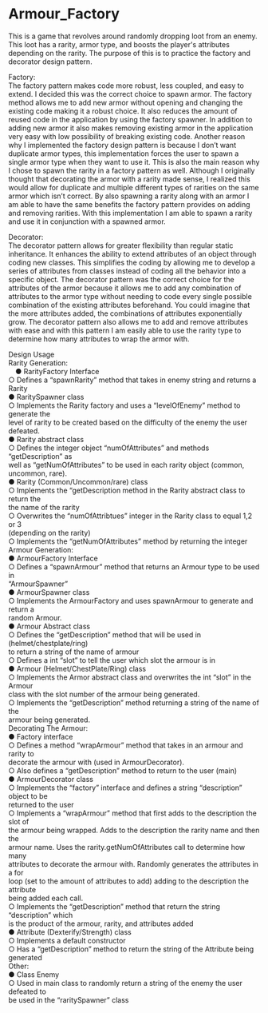 # Armour_Factory
This is a game that revolves around randomly dropping loot from an enemy. This loot has a rarity, armor type, and boosts the player's attributes depending on the rarity. The purpose of this is to practice the factory and decorator design pattern. 

Factory:<br />
The factory pattern makes code more robust, less coupled, and easy to extend. I decided this
was the correct choice to spawn armor. The factory method allows me to add new armor without
opening and changing the existing code making it a robust choice. It also reduces the amount of
reused code in the application by using the factory spawner. In addition to adding new armor it
also makes removing existing armor in the application very easy with low possibility of breaking
existing code. Another reason why I implemented the factory design pattern is because I
don’t want duplicate armor types, this implementation forces the user to spawn a single armor type
when they want to use it. This is also the main reason why I chose to spawn the rarity in a
factory pattern as well. Although I originally thought that decorating the armor with a rarity
made sense, I realized this would allow for duplicate and multiple different types of rarities on
the same armor which isn’t correct. By also spawning a rarity along with an armor I am able to
have the same benefits the factory pattern provides on adding and removing rarities. With this
implementation I am able to spawn a rarity and use it in conjunction with a spawned armor.

Decorator:<br />
The decorator pattern allows for greater flexibility than regular static inheritance. It enhances the
ability to extend attributes of an object through coding new classes. This simplifies the coding by
allowing me to develop a series of attributes from classes instead of coding all the behavior into
a specific object. The decorator pattern was the correct choice for the attributes of the armor
because it allows me to add any combination of attributes to the armor type without needing to
code every single possible combination of the existing attributes beforehand. You could imagine
that the more attributes added, the combinations of attributes exponentially grow. The
decorator pattern also allows me to add and remove attributes with ease and with this pattern I
am easily able to use the rarity type to determine how many attributes to wrap the armor with.

Design Usage<br />
Rarity Generation:<br />
  &emsp;● RarityFactory Interface<br />
    ○ Defines a “spawnRarity” method that takes in enemy string and returns a Rarity<br />
  ● RaritySpawner class<br />
    ○ Implements the Rarity factory and uses a “levelOfEnemy” method to generate the<br />
      level of rarity to be created based on the difficulty of the enemy the user<br />
      defeated.<br />
  ● Rarity abstract class<br />
     ○ Defines the integer object “numOfAttributes” and methods “getDescription” as<br />
        well as “getNumOfAttributes” to be used in each rarity object (common,<br />
        uncommon, rare).<br />
  ● Rarity (Common/Uncommon/rare) class<br />
     ○ Implements the “getDescription method in the Rarity abstract class to return the<br />
        the name of the rarity<br />
     ○ Overwrites the “numOfAttribtues” integer in the Rarity class to equal 1,2 or 3<br />
        (depending on the rarity)<br />
     ○ Implements the “getNumOfAttributes” method by returning the integer<br />
Armour Generation:<br />
  ● ArmourFactory Interface<br />
    ○ Defines a “spawnArmour” method that returns an Armour type to be used in<br />
      “ArmourSpawner”<br />
  ● ArmourSpawner class<br />
    ○ Implements the ArmourFactory and uses spawnArmour to generate and return a<br />
      random Armour.<br />
  ● Armour Abstract class<br />
    ○ Defines the “getDescription” method that will be used in (helmet/chestplate/ring)<br />
      to return a string of the name of armour<br />
    ○ Defines a int “slot” to tell the user which slot the armour is in<br />
  ● Armour (Helmet/ChestPlate/Ring) class<br />
    ○ Implements the Armor abstract class and overwrites the int “slot” in the Armour<br />
      class with the slot number of the armour being generated.<br />
    ○ Implements the “getDescription” method returning a string of the name of the<br />
      armour being generated.<br />
Decorating The Armour:<br />
  ● Factory interface<br />
     ○ Defines a method “wrapArmour” method that takes in an armour and rarity to<br />
      decorate the armour with (used in ArmourDecorator).<br />
     ○ Also defines a “getDescription” method to return to the user (main)<br />
  ● ArmourDecorator class<br />
    ○ Implements the “factory” interface and defines a string “description” object to be<br />
      returned to the user<br />
    ○ Implements a “wrapArmour” method that first adds to the description the slot of<br />
      the armour being wrapped. Adds to the description the rarity name and then the<br />
      armour name. Uses the rarity.getNumOfAttributes call to determine how many<br />
      attributes to decorate the armour with. Randomly generates the attributes in a for<br />
      loop (set to the amount of attributes to add) adding to the description the attribute<br />
      being added each call.<br />
    ○ Implements the “getDescription” method that return the string “description” which<br />
      is the product of the armour, rarity, and attributes added<br />
  ● Attribute (Dexterify/Strength) class<br />
    ○ Implements a default constructor<br />
    ○ Has a “getDescription” method to return the string of the Attribute being<br />
      generated<br />
Other:<br />
  ● Class Enemy<br />
    ○ Used in main class to randomly return a string of the enemy the user defeated to<br />
      be used in the “raritySpawner” class<br />


